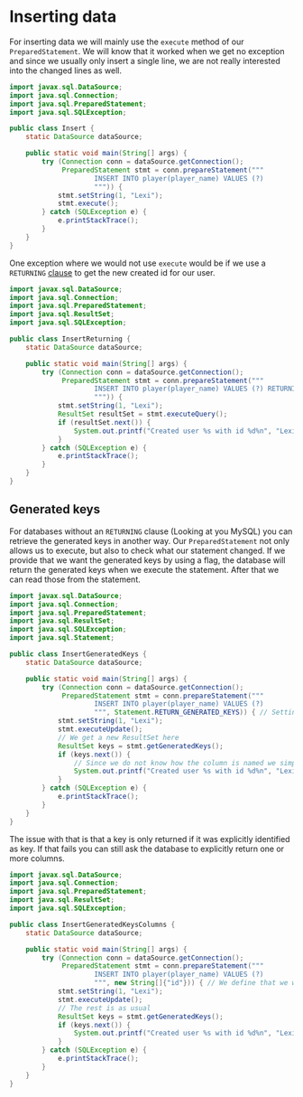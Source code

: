 # Inserting data

For inserting data we will mainly use the `execute` method of our `PreparedStatement`. We will know that it worked when
we get no exception and since we usually only insert a single line, we are not really interested into the changed lines
as well.

```java
import javax.sql.DataSource;
import java.sql.Connection;
import java.sql.PreparedStatement;
import java.sql.SQLException;

public class Insert {
    static DataSource dataSource;

    public static void main(String[] args) {
        try (Connection conn = dataSource.getConnection();
             PreparedStatement stmt = conn.prepareStatement("""
                     INSERT INTO player(player_name) VALUES (?)
                     """)) {
            stmt.setString(1, "Lexi");
            stmt.execute();
        } catch (SQLException e) {
            e.printStackTrace();
        }
    }
}
```

One exception where we would not use `execute` would be if we use a `RETURNING` [clause](/02/returning.md) to get the
new created id for our user.

```java
import javax.sql.DataSource;
import java.sql.Connection;
import java.sql.PreparedStatement;
import java.sql.ResultSet;
import java.sql.SQLException;

public class InsertReturning {
    static DataSource dataSource;

    public static void main(String[] args) {
        try (Connection conn = dataSource.getConnection();
             PreparedStatement stmt = conn.prepareStatement("""
                     INSERT INTO player(player_name) VALUES (?) RETURNING id
                     """)) {
            stmt.setString(1, "Lexi");
            ResultSet resultSet = stmt.executeQuery();
            if (resultSet.next()) {
                System.out.printf("Created user %s with id %d%n", "Lexi", resultSet.getInt("id"));
            }
        } catch (SQLException e) {
            e.printStackTrace();
        }
    }
}
```

## Generated keys

For databases without an `RETURNING` clause (Looking at you MySQL) you can retrieve the generated keys in another way.
Our `PreparedStatement` not only allows us to execute, but also to check what our statement changed. If we provide that
we want the generated keys by using a flag, the database will return the generated keys when we execute the statement.
After that we can read those from the statement.

```java
import javax.sql.DataSource;
import java.sql.Connection;
import java.sql.PreparedStatement;
import java.sql.ResultSet;
import java.sql.SQLException;
import java.sql.Statement;

public class InsertGeneratedKeys {
    static DataSource dataSource;

    public static void main(String[] args) {
        try (Connection conn = dataSource.getConnection();
             PreparedStatement stmt = conn.prepareStatement("""
                     INSERT INTO player(player_name) VALUES (?)
                     """, Statement.RETURN_GENERATED_KEYS)) { // Setting this flag here is very important
            stmt.setString(1, "Lexi");
            stmt.executeUpdate();
            // We get a new ResultSet here
            ResultSet keys = stmt.getGeneratedKeys();
            if (keys.next()) {
                // Since we do not know how the column is named we simply use the first one
                System.out.printf("Created user %s with id %d%n", "Lexi", keys.getInt(1));
            }
        } catch (SQLException e) {
            e.printStackTrace();
        }
    }
}
```

The issue with that is that a key is only returned if it was explicitly identified as key. If that fails you can still
ask the database to explicitly return one or more columns.

```java
import javax.sql.DataSource;
import java.sql.Connection;
import java.sql.PreparedStatement;
import java.sql.ResultSet;
import java.sql.SQLException;

public class InsertGeneratedKeysColumns {
    static DataSource dataSource;

    public static void main(String[] args) {
        try (Connection conn = dataSource.getConnection();
             PreparedStatement stmt = conn.prepareStatement("""
                     INSERT INTO player(player_name) VALUES (?)
                     """, new String[]{"id"})) { // We define that we want to get the value of id back
            stmt.setString(1, "Lexi");
            stmt.executeUpdate();
            // The rest is as usual
            ResultSet keys = stmt.getGeneratedKeys();
            if (keys.next()) {
                System.out.printf("Created user %s with id %d%n", "Lexi", keys.getInt(1));
            }
        } catch (SQLException e) {
            e.printStackTrace();
        }
    }
}
```

